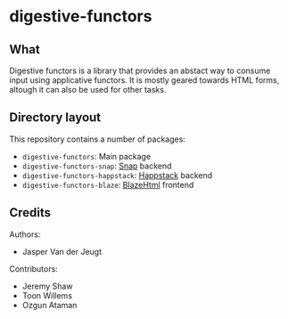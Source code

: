 digestive-functors
==================

What
----

Digestive functors is a library that provides an abstact way to consume input
using applicative functors. It is mostly geared towards HTML forms, altough it
can also be used for other tasks.

Directory layout
----------------

This repository contains a number of packages:

- `digestive-functors`: Main package
- `digestive-functors-snap`: [Snap](http://snapframework.com) backend
- `digestive-functors-happstack`: [Happstack](http://happstack.com) backend
- `digestive-functors-blaze`: [BlazeHtml](http://jaspervdj.be/blaze) frontend

Credits
-------

Authors:

- Jasper Van der Jeugt

Contributors:

- Jeremy Shaw
- Toon Willems
- Ozgun Ataman
